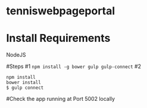 # tenniswebpageportal

# Install Requirements 
NodeJS

#Steps
#1
`npm install -g bower gulp gulp-connect`
#2
```
npm install
bower install
$ gulp connect
```

#Check the app running at Port 5002 locally
